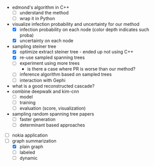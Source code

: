 - edmond's algorithm in C++
  - [ ] understand the method
  - [ ] wrap it in Python
- visualize infection probability and uncertainty for our method
  - [X] infection probability on each node (color depth indicates such proba)
  - [X] uncertainty on each node
- sampling steiner tree
  - [X] optimize extract steiner tree 
        - ended up not using C++
  - [X] re-use sampled spanning trees
  - [ ] experiment using more trees
    - is there a case where PR is worse than our method?
  - [ ] inference algorithm based on sampled trees
  - [ ] interaction with Gephi
- what is a good reconstructed cascade?
- combine deepwalk and kim-cnn	  
  - [ ] model
  - [ ] training
  - [ ] evaluation (score, visualization)
- sampling random spanning tree papers
  - [ ] faster generation
  - [ ] determinant based approaches
- [ ] nokia application
- [ ] graph summarization
  - [X] plain graph
  - [ ] labeled
  - [ ] dynamic
